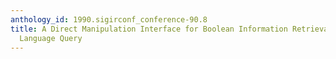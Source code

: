 ```yaml
---
anthology_id: 1990.sigirconf_conference-90.8
title: A Direct Manipulation Interface for Boolean Information Retrieval via Natural
  Language Query
---
```

